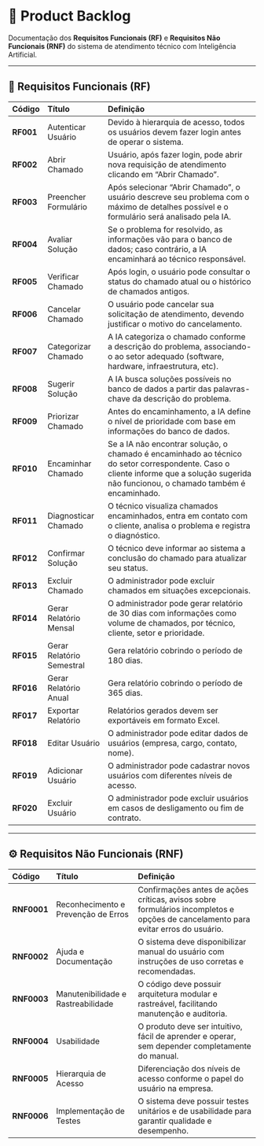 # 🧩 Product Backlog

Documentação dos **Requisitos Funcionais (RF)** e **Requisitos Não Funcionais (RNF)** do sistema de atendimento técnico com Inteligência Artificial.

---

## 📘 Requisitos Funcionais (RF)

| Código | Título | Definição |
|:-------|:--------|:-----------|
| **RF001** | Autenticar Usuário | Devido à hierarquia de acesso, todos os usuários devem fazer login antes de operar o sistema. |
| **RF002** | Abrir Chamado | Usuário, após fazer login, pode abrir nova requisição de atendimento clicando em “Abrir Chamado”. |
| **RF003** | Preencher Formulário | Após selecionar “Abrir Chamado”, o usuário descreve seu problema com o máximo de detalhes possível e o formulário será analisado pela IA. |
| **RF004** | Avaliar Solução | Se o problema for resolvido, as informações vão para o banco de dados; caso contrário, a IA encaminhará ao técnico responsável. |
| **RF005** | Verificar Chamado | Após login, o usuário pode consultar o status do chamado atual ou o histórico de chamados antigos. |
| **RF006** | Cancelar Chamado | O usuário pode cancelar sua solicitação de atendimento, devendo justificar o motivo do cancelamento. |
| **RF007** | Categorizar Chamado | A IA categoriza o chamado conforme a descrição do problema, associando-o ao setor adequado (software, hardware, infraestrutura, etc). |
| **RF008** | Sugerir Solução | A IA busca soluções possíveis no banco de dados a partir das palavras-chave da descrição do problema. |
| **RF009** | Priorizar Chamado | Antes do encaminhamento, a IA define o nível de prioridade com base em informações do banco de dados. |
| **RF010** | Encaminhar Chamado | Se a IA não encontrar solução, o chamado é encaminhado ao técnico do setor correspondente. Caso o cliente informe que a solução sugerida não funcionou, o chamado também é encaminhado. |
| **RF011** | Diagnosticar Chamado | O técnico visualiza chamados encaminhados, entra em contato com o cliente, analisa o problema e registra o diagnóstico. |
| **RF012** | Confirmar Solução | O técnico deve informar ao sistema a conclusão do chamado para atualizar seu status. |
| **RF013** | Excluir Chamado | O administrador pode excluir chamados em situações excepcionais. |
| **RF014** | Gerar Relatório Mensal | O administrador pode gerar relatório de 30 dias com informações como volume de chamados, por técnico, cliente, setor e prioridade. |
| **RF015** | Gerar Relatório Semestral | Gera relatório cobrindo o período de 180 dias. |
| **RF016** | Gerar Relatório Anual | Gera relatório cobrindo o período de 365 dias. |
| **RF017** | Exportar Relatório | Relatórios gerados devem ser exportáveis em formato Excel. |
| **RF018** | Editar Usuário | O administrador pode editar dados de usuários (empresa, cargo, contato, nome). |
| **RF019** | Adicionar Usuário | O administrador pode cadastrar novos usuários com diferentes níveis de acesso. |
| **RF020** | Excluir Usuário | O administrador pode excluir usuários em casos de desligamento ou fim de contrato. |

---

## ⚙️ Requisitos Não Funcionais (RNF)

| Código | Título | Definição |
|:-------|:--------|:-----------|
| **RNF0001** | Reconhecimento e Prevenção de Erros | Confirmações antes de ações críticas, avisos sobre formulários incompletos e opções de cancelamento para evitar erros do usuário. |
| **RNF0002** | Ajuda e Documentação | O sistema deve disponibilizar manual do usuário com instruções de uso corretas e recomendadas. |
| **RNF0003** | Manutenibilidade e Rastreabilidade | O código deve possuir arquitetura modular e rastreável, facilitando manutenção e auditoria. |
| **RNF0004** | Usabilidade | O produto deve ser intuitivo, fácil de aprender e operar, sem depender completamente do manual. |
| **RNF0005** | Hierarquia de Acesso | Diferenciação dos níveis de acesso conforme o papel do usuário na empresa. |
| **RNF0006** | Implementação de Testes | O sistema deve possuir testes unitários e de usabilidade para garantir qualidade e desempenho. |
